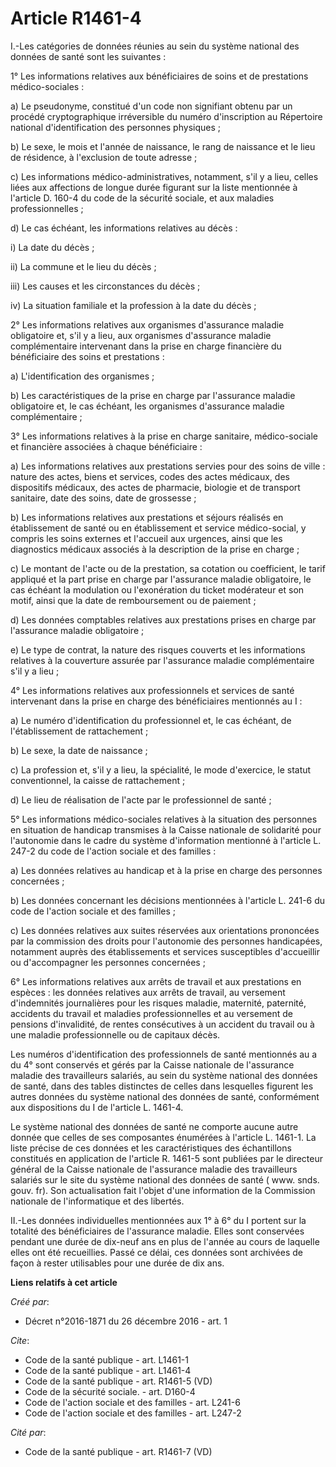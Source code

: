 # Article R1461-4

I.-Les catégories de données réunies au sein du système national des données de santé sont les suivantes : 

1° Les informations relatives aux bénéficiaires de soins et de prestations médico-sociales : 

a) Le pseudonyme, constitué d'un code non signifiant obtenu par un procédé cryptographique irréversible du numéro
d'inscription au Répertoire national d'identification des personnes physiques ; 

b) Le sexe, le mois et l'année de naissance, le rang de naissance et le lieu de résidence, à l'exclusion de toute adresse ; 

c) Les informations médico-administratives, notamment, s'il y a lieu, celles liées aux affections de longue durée figurant
sur la liste mentionnée à l'article D. 160-4 du code de la sécurité sociale, et aux maladies professionnelles ; 

d) Le cas échéant, les informations relatives au décès : 

i) La date du décès ; 

ii) La commune et le lieu du décès ; 

iii) Les causes et les circonstances du décès ; 

iv) La situation familiale et la profession à la date du décès ; 

2° Les informations relatives aux organismes d'assurance maladie obligatoire et, s'il y a lieu, aux organismes d'assurance
maladie complémentaire intervenant dans la prise en charge financière du bénéficiaire des soins et prestations : 

a) L'identification des organismes ; 

b) Les caractéristiques de la prise en charge par l'assurance maladie obligatoire et, le cas échéant, les organismes
d'assurance maladie complémentaire ; 

3° Les informations relatives à la prise en charge sanitaire, médico-sociale et financière associées à chaque bénéficiaire : 

a) Les informations relatives aux prestations servies pour des soins de ville : nature des actes, biens et services, codes
des actes médicaux, des dispositifs médicaux, des actes de pharmacie, biologie et de transport sanitaire, date des soins,
date de grossesse ; 

b) Les informations relatives aux prestations et séjours réalisés en établissement de santé ou en établissement et service
médico-social, y compris les soins externes et l'accueil aux urgences, ainsi que les diagnostics médicaux associés à la
description de la prise en charge ; 

c) Le montant de l'acte ou de la prestation, sa cotation ou coefficient, le tarif appliqué et la part prise en charge par
l'assurance maladie obligatoire, le cas échéant la modulation ou l'exonération du ticket modérateur et son motif, ainsi que
la date de remboursement ou de paiement ; 

d) Les données comptables relatives aux prestations prises en charge par l'assurance maladie obligatoire ; 

e) Le type de contrat, la nature des risques couverts et les informations relatives à la couverture assurée par l'assurance
maladie complémentaire s'il y a lieu ; 

4° Les informations relatives aux professionnels et services de santé intervenant dans la prise en charge des bénéficiaires
mentionnés au I : 

a) Le numéro d'identification du professionnel et, le cas échéant, de l'établissement de rattachement ; 

b) Le sexe, la date de naissance ; 

c) La profession et, s'il y a lieu, la spécialité, le mode d'exercice, le statut conventionnel, la caisse de rattachement ; 

d) Le lieu de réalisation de l'acte par le professionnel de santé ; 

5° Les informations médico-sociales relatives à la situation des personnes en situation de handicap transmises à la Caisse
nationale de solidarité pour l'autonomie dans le cadre du système d'information mentionné à l'article L. 247-2 du code de
l'action sociale et des familles : 

a) Les données relatives au handicap et à la prise en charge des personnes concernées ; 

b) Les données concernant les décisions mentionnées à l'article L. 241-6 du code de l'action sociale et des familles ; 

c) Les données relatives aux suites réservées aux orientations prononcées par la commission des droits pour l'autonomie des
personnes handicapées, notamment auprès des établissements et services susceptibles d'accueillir ou d'accompagner les
personnes concernées ; 

6° Les informations relatives aux arrêts de travail et aux prestations en espèces : les données relatives aux arrêts de
travail, au versement d'indemnités journalières pour les risques maladie, maternité, paternité, accidents du travail et
maladies professionnelles et au versement de pensions d'invalidité, de rentes consécutives à un accident du travail ou à une
maladie professionnelle ou de capitaux décès. 

Les numéros d'identification des professionnels de santé mentionnés au a du 4° sont conservés et gérés par la Caisse
nationale de l'assurance maladie des travailleurs salariés, au sein du système national des données de santé, dans des tables
distinctes de celles dans lesquelles figurent les autres données du système national des données de santé, conformément aux
dispositions du I de l'article L. 1461-4. 

Le système national des données de santé ne comporte aucune autre donnée que celles de ses composantes énumérées à l'article
L. 1461-1. La liste précise de ces données et les caractéristiques des échantillons constitués en application de l'article R.
1461-5 sont publiées par le directeur général de la Caisse nationale de l'assurance maladie des travailleurs salariés sur le
site du système national des données de santé ( www. snds. gouv. fr). Son actualisation fait l'objet d'une information de la
Commission nationale de l'informatique et des libertés. 

II.-Les données individuelles mentionnées aux 1° à 6° du I portent sur la totalité des bénéficiaires de l'assurance maladie.
Elles sont conservées pendant une durée de dix-neuf ans en plus de l'année au cours de laquelle elles ont été recueillies.
Passé ce délai, ces données sont archivées de façon à rester utilisables pour une durée de dix ans.

**Liens relatifs à cet article**

_Créé par_:

  - Décret n°2016-1871 du 26 décembre 2016 - art. 1

_Cite_:

  - Code de la santé publique - art. L1461-1
  - Code de la santé publique - art. L1461-4
  - Code de la santé publique - art. R1461-5 (VD)
  - Code de la sécurité sociale. - art. D160-4
  - Code de l'action sociale et des familles - art. L241-6
  - Code de l'action sociale et des familles - art. L247-2

_Cité par_:

  - Code de la santé publique - art. R1461-7 (VD)
